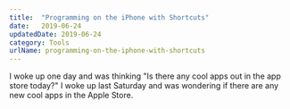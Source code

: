 ```yaml
---
title:  "Programming on the iPhone with Shortcuts"
date:   2019-06-24
updatedDate: 2019-06-24
category: Tools
urlName: programming-on-the-iphone-with-shortcuts
---
```


I woke up one day and was thinking "Is there any cool apps out in the app store today?"
I woke up last Saturday and was wondering if there are any new cool apps in the
Apple Store.